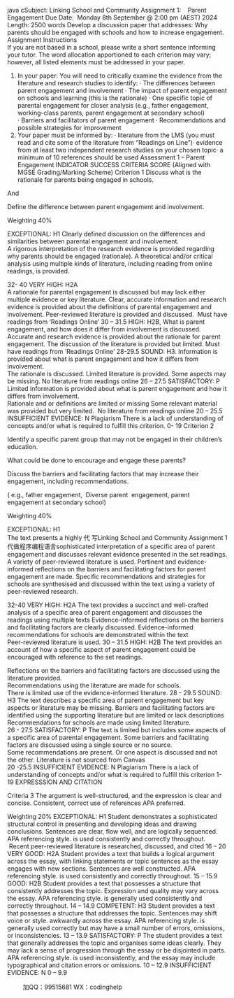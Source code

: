 java cSubject: Linking School and Community Assignment 1:    Parent Engagement Due Date:  Monday 8th September @ 2:00 pm (AEST) 2024 Length: 2500 words Develop a discussion paper that addresses: Why parents should be engaged with schools and how to increase engagement.  
Assignment Instructions  
If you are not based in a school, please write a short sentence informing your tutor.
The word allocation apportioned to each criterion may vary; however, all listed elements must be addressed in your paper.
1. In your paper: 
You will need to critically examine the evidence from the literature and research studies to identify:
· The differences between parent engagement and involvement
· The impact of parent engagement on schools and learning (this is the rationale)
· One specific topic of parental engagement for closer analysis (e.g., father engagement, working-class parents, parent engagement at secondary school)
· Barriers and facilitators of parent engagement
· Recommendations and possible strategies for improvement
2. Your paper must be informed by: · literature from the LMS (you must read and cite some of the literature from “Readings on Line”)· evidence from at least two independent research studies on your chosen topic· a minimum of 10 references should be used
Assessment 1 – Parent Engagement INDICATOR SUCCESS CRITERIA SCORE (Aligned with MGSE Grading/Marking Scheme) 
Criterion 1 
Discuss what is the rationale for parents being engaged in schools. 

And  

Define the difference between parent engagement and involvement. 

Weighting 40% 


EXCEPTIONAL: H1 Clearly defined discussion on the differences and similarities between parental engagement and involvement.  
A rigorous interpretation of the research evidence is provided regarding why parents should be engaged (rationale). 
A theoretical and/or critical analysis using multiple kinds of literature, including reading from online readings, is provided.  

32- 40 
VERY HIGH: H2A  
A rationale for parental engagement is discussed but may lack either multiple evidence or key literature. 
Clear, accurate information and research evidence is provided about the definitions of parental engagement and involvement. 
Peer-reviewed literature is provided and discussed.  Must have readings from ‘Readings Online’ 
30 – 31.5 
HIGH: H2B, What is parent engagement, and how does it differ from involvement is discussed. 
Accurate and research evidence is provided about the rationale for parent engagement. 
The discussion of the literature is provided but limited. Must have readings from ‘Readings Online’ 
28-29.5 
SOUND: H3. Information is provided about what is parent engagement and how it differs from involvement.  
The rationale is discussed. 
Limited literature is provided. Some aspects may be missing. No literature from readings online 
26 – 27.5 
SATISFACTORY: P Limited information is provided about what is parent engagement and how it differs from involvement.  
Rationale and or definitions are limited or missing 
Some relevant material was provided but very limited.  No literature from readings online 
20 – 25.5  
INSUFFICIENT EVIDENCE: N 
Plagiarism 
There is a lack of understanding of concepts and/or what is required to fulfill this criterion. 
0- 19 
Criterion 2 

Identify a specific parent group that may not be engaged in their children’s education. 

What could be done to encourage and engage these parents? 

Discuss the barriers and facilitating factors that may increase their engagement, including recommendations. 

( e.g., father engagement,  Diverse parent  engagement, parent engagement at secondary school)  


Weighting 40% 

EXCEPTIONAL: H1  
The text presents a highly 代 写Linking School and Community Assignment 1
代做程序编程语言sophisticated interpretation of a specific area of parent engagement and discusses relevant evidence presented in the set readings. A variety of peer-reviewed literature is used. 
Pertinent and evidence-informed reflections on the barriers and facilitating factors for parent engagement are made. 
Specific recommendations and strategies for schools are synthesised and discussed within the text using a variety of peer-reviewed research. 

32-40 
VERY HIGH: H2A The text provides a succinct and well-crafted analysis of a specific area of parent engagement and discusses the readings using multiple texts 
Evidence-informed reflections on the barriers and facilitating factors are clearly discussed. 
Evidence-informed recommendations for schools are demonstrated within the text  
Peer-reviewed literature is used. 
30 – 31.5 
HIGH: H2B The text provides an account of how a specific aspect of parent engagement could be encouraged with reference to the set readings. 

Reflections on the barriers and facilitating factors are discussed using the literature provided.  
Recommendations using the literature are made for schools.  
There is limited use of the evidence-informed literature. 
28 - 29.5 
SOUND: H3 The text describes a specific area of parent engagement but key aspects or literature may be missing. 
Barriers and facilitating factors are identified using the supporting literature but are limited or lack descriptions 
Recommendations for schools are made using limited literature.  
26 - 27.5 
SATISFACTORY: P The text is limited but includes some aspects of a specific area of parental engagement. 
Some barriers and facilitating factors are discussed using a single source or no source.  
Some recommendations are present. Or one aspect is discussed and not the other. 
Literature is not sourced from Canvas  
20 -25.5 
INSUFFICIENT EVIDENCE: N 
Plagiarism 
There is a lack of understanding of concepts and/or what is required to fulfill this criterion 
1-19 
EXPRESSSION AND CITATION 

Criteria 3 
The argument is well-structured, and the expression is clear and concise. Consistent, correct use of references APA preferred.  

Weighting 20% 
EXCEPTIONAL: H1 Student demonstrates a sophisticated structural control in presenting and developing ideas and drawing conclusions. Sentences are clear, flow well, and are logically sequenced. APA referencing style. is used consistently and correctly throughout.  Recent peer-reviewed literature is researched, discussed, and cited 
16 – 20 
VERY GOOD: H2A Student provides a text that builds a logical argument across the essay, with linking statements or topic sentences as the essay engages with new sections. Sentences are well constructed. APA referencing style. is used consistently and correctly throughout. 
15 – 15.9 
GOOD: H2B Student provides a text that possesses a structure that consistently addresses the topic. Expression and quality may vary across the essay. APA referencing style. is generally used consistently and correctly throughout. 
14 – 14.9 
COMPETENT: H3 Student provides a text that possesses a structure that addresses the topic. Sentences may shift voice or style. awkwardly across the essay. APA referencing style. is generally used correctly but may have a small number of errors, omissions, or inconsistencies. 
13 – 13.9 
SATISFACTORY: P The student provides a text that generally addresses the topic and organises some ideas clearly. They may lack a sense of progression through the essay or be disjointed in parts. APA referencing style. is used inconsistently, and the essay may include typographical and citation errors or omissions. 
10 – 12.9 
INSUFFICIENT EVIDENCE: N 
0 – 9.9 



         
加QQ：99515681  WX：codinghelp
